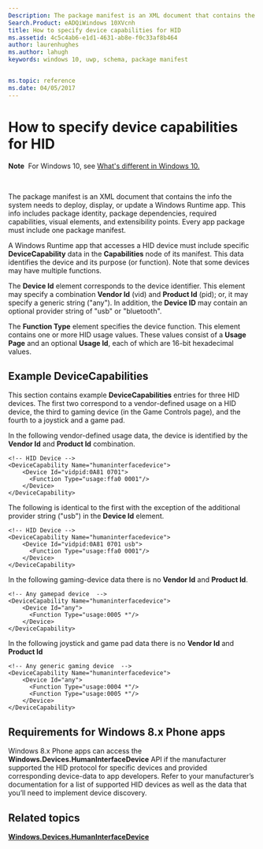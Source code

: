 ```yaml
---
Description: The package manifest is an XML document that contains the info the system needs to deploy, display, or update a Windows Runtime app.
Search.Product: eADQiWindows 10XVcnh
title: How to specify device capabilities for HID
ms.assetid: 4c5c4ab6-e1d1-4631-ab8e-f0c33af8b464
author: laurenhughes
ms.author: lahugh
keywords: windows 10, uwp, schema, package manifest


ms.topic: reference
ms.date: 04/05/2017
---
```


# How to specify device capabilities for HID


**Note**  For Windows 10, see [What's different in Windows 10.](uapmanifestschema/what-s-changed-in-windows-10.md)

 

The package manifest is an XML document that contains the info the system needs to deploy, display, or update a Windows Runtime app. This info includes package identity, package dependencies, required capabilities, visual elements, and extensibility points. Every app package must include one package manifest.

A Windows Runtime app that accesses a HID device must include specific **DeviceCapability** data in the **Capabilities** node of its manifest. This data identifies the device and its purpose (or function). Note that some devices may have multiple functions.

The **Device Id** element corresponds to the device identifier. This element may specify a combination **Vendor Id** (vid) and **Product Id** (pid); or, it may specify a generic string ("any"). In addition, the **Device ID** may contain an optional provider string of "usb" or "bluetooth".

The **Function Type** element specifies the device function. This element contains one or more HID usage values. These values consist of a **Usage Page** and an optional **Usage Id**, each of which are 16-bit hexadecimal values.

## Example DeviceCapabilities


This section contains example **DeviceCapabilities** entries for three HID devices. The first two correspond to a vendor-defined usage on a HID device, the third to gaming device (in the Game Controls page), and the fourth to a joystick and a game pad.

In the following vendor-defined usage data, the device is identified by the **Vendor Id** and **Product Id** combination.

``` syntax
<!-- HID Device -->
<DeviceCapability Name="humaninterfacedevice">
    <Device Id="vidpid:0A81 0701">
      <Function Type="usage:ffa0 0001"/>
    </Device>
</DeviceCapability>
```

The following is identical to the first with the exception of the additional provider string ("usb") in the **Device Id** element.

``` syntax
<!-- HID Device -->
<DeviceCapability Name="humaninterfacedevice">
    <Device Id="vidpid:0A81 0701 usb">
      <Function Type="usage:ffa0 0001"/>
    </Device>
</DeviceCapability>
```

In the following gaming-device data there is no **Vendor Id** and **Product Id**.

``` syntax
<!-- Any gamepad device  -->
<DeviceCapability Name="humaninterfacedevice">
    <Device Id="any">
      <Function Type="usage:0005 *"/>
    </Device>
</DeviceCapability>
```

In the following joystick and game pad data there is no **Vendor Id** and **Product Id**

``` syntax
<!-- Any generic gaming device  -->
<DeviceCapability Name="humaninterfacedevice">
    <Device Id="any">
      <Function Type="usage:0004 *"/>
      <Function Type="usage:0005 *"/>
    </Device>
</DeviceCapability>
```

## Requirements for Windows 8.x Phone apps


Windows 8.x Phone apps can access the **Windows.Devices.HumanInterfaceDevice** API if the manufacturer supported the HID protocol for specific devices and provided corresponding device-data to app developers. Refer to your manufacturer’s documentation for a list of supported HID devices as well as the data that you’ll need to implement device discovery.

## Related topics


[**Windows.Devices.HumanInterfaceDevice**](https://msdn.microsoft.com/library/windows/apps/dn264174)

 

 



